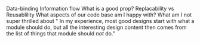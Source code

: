 Data-binding
Information flow
What is a good prop?
Replacability vs Reusablility
What aspects of our code base am I happy with? What am I not super thrilled about
" In my experience, most good designs start with what a module should do, but all the interesting design content then comes from the list of things that module should _not_ do."